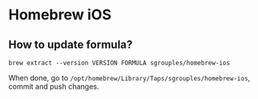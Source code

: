 # Homebrew iOS

## How to update formula?

`brew extract --version VERSION FORMULA sgrouples/homebrew-ios`

When done, go to `/opt/homebrew/Library/Taps/sgrouples/homebrew-ios`, commit and push changes.


